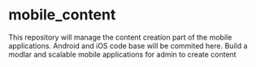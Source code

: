 # mobile_content
This repository will manage the content creation part of the mobile applications. Android and iOS code base will be commited here. Build a modlar and scalable mobile applications for admin to create content
